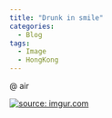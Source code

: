 ```yaml
---
title: "Drunk in smile"
categories:
  - Blog
tags:
  - Image
  - HongKong
---
```


@ air

<a href="https://imgur.com/sN3ehwF"><img src="https://i.imgur.com/sN3ehwF.jpg" title="source: imgur.com" /></a>

<script src="https://utteranc.es/client.js"
        repo="serendipityinlife/serendipityinlife.github.io"
        issue-term="pathname"
        theme="github-light"
        crossorigin="anonymous"
        async>
</script>
